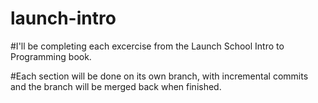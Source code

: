 # launch-intro
 
 #I'll be completing each excercise from the Launch School Intro to Programming book.

#Each section will be done on its own branch, with incremental commits and the branch will be merged back when finished.
